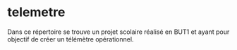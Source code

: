 # telemetre
Dans ce répertoire se trouve un projet scolaire réalisé en BUT1 et ayant pour objectif de créer un télémètre opérationnel.
